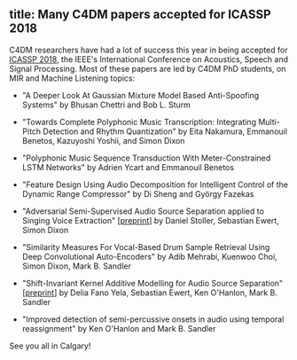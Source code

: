 title: Many C4DM papers accepted for ICASSP 2018
------------------

C4DM researchers have had a lot of success this year in being accepted for [ICASSP 2018](https://2018.ieeeicassp.org/),
the IEEE's International Conference on Acoustics, Speech and Signal Processing. 
Most of these papers are led by C4DM PhD students, on MIR and Machine Listening topics:

* "A Deeper Look At Gaussian Mixture Model Based Anti-Spoofing Systems"
by Bhusan Chettri and Bob L. Sturm

* "Towards Complete Polyphonic Music Transcription: Integrating Multi-Pitch Detection and Rhythm Quantization"
by Eita Nakamura, Emmanouil Benetos, Kazuyoshi Yoshii, and Simon Dixon

* "Polyphonic Music Sequence Transduction With Meter-Constrained LSTM Networks"
by Adrien Ycart and Emmanouil Benetos

* "Feature Design Using Audio Decomposition for Intelligent Control of the Dynamic Range Compressor"
by Di Sheng and György Fazekas

* "Adversarial Semi-Supervised Audio Source Separation applied to Singing Voice Extraction"
[[preprint](https://arxiv.org/abs/1711.00048)]
by Daniel Stoller, Sebastian Ewert, Simon Dixon

* "Similarity Measures For Vocal-Based Drum Sample Retrieval Using Deep Convolutional Auto-Encoders"
by Adib Mehrabi, Kuenwoo Choi, Simon Dixon, Mark B. Sandler

* "Shift-Invariant Kernel Additive Modelling for Audio Source Separation"
[[preprint](https://arxiv.org/abs/1711.00351)]
by Delia Fano Yela, Sebastian Ewert, Ken O'Hanlon, Mark B. Sandler

* "Improved detection of semi-percussive onsets in audio using temporal reassignment"
by Ken O'Hanlon and Mark B. Sandler

See you all in Calgary!

